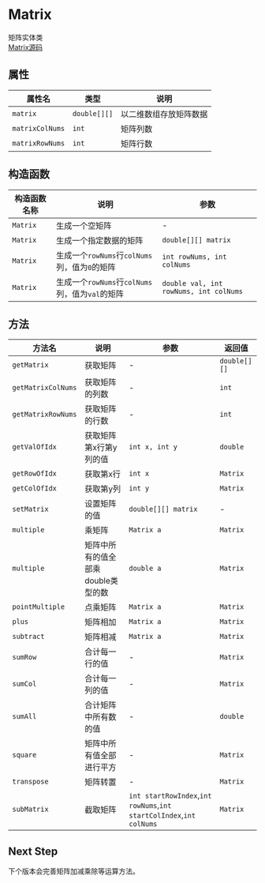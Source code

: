 # Matrix

矩阵实体类  
[Matrix源码][1]

[1]: https://github.com/ineedahouse/top-algorithm-set/blob/dev/src/main/java/com/top/bpnn/Matrix.java

## 属性

| 属性名          | 类型         | 说明                   |
| --------------- | ------------ | ---------------------- |
| `matrix`        | `double[][]` | 以二维数组存放矩阵数据 |
| `matrixColNums` | `int`        | 矩阵列数               |
| `matrixRowNums` | `int`        | 矩阵行数               |

## 构造函数

| 构造函数名称 | 说明                                            | 参数                                   |
| ------------ | ----------------------------------------------- | -------------------------------------- |
| `Matrix`     | 生成一个空矩阵                                  | -                                      |
| `Matrix`     | 生成一个指定数据的矩阵                          | `double[][] matrix`                    |
| `Matrix`     | 生成一个`rowNums`行`colNums`列，值为`0`的矩阵   | `int rowNums, int colNums`             |
| `Matrix`     | 生成一个`rowNums`行`colNums`列，值为`val`的矩阵 | `double val, int rowNums, int colNums` |

## 方法

| 方法名             | 说明                               | 参数                | 返回值       |
| ------------------ | ---------------------------------- | ------------------- | ------------ |
| `getMatrix`        | 获取矩阵                           | -                   | `double[][]` |
| `getMatrixColNums` | 获取矩阵的列数                     | -                   | `int`        |
| `getMatrixRowNums` | 获取矩阵的行数                     | -                   | `int`        |
| `getValOfIdx`      | 获取矩阵第x行第y列的值             | `int x, int y`      | `double`     |
| `getRowOfIdx`      | 获取第x行                          | `int x`             | `Matrix`     |
| `getColOfIdx`      | 获取第y列                          | `int y`             | `Matrix`     |
| `setMatrix`        | 设置矩阵的值                       | `double[][] matrix` | -            |
| `multiple`         | 乘矩阵                             | `Matrix a`          | `Matrix`     |
| `multiple`         | 矩阵中所有的值全部乘double类型的数 | `double a`          | `Matrix`     |
| `pointMultiple`    | 点乘矩阵                           | `Matrix a`          | `Matrix`     |
| `plus`             | 矩阵相加                           | `Matrix a`          | `Matrix`     |
| `subtract`         | 矩阵相减                           | `Matrix a`          | `Matrix`     |
| `sumRow`           | 合计每一行的值                     | -                   | `Matrix`     |
| `sumCol`           | 合计每一列的值                     | -                   | `Matrix`     |
| `sumAll`           | 合计矩阵中所有数的值               | -                   | `double`     |
| `square`           | 矩阵中所有值全部进行平方           | -                   | `Matrix`     |
| `transpose`        | 矩阵转置                           | -                   | `Matrix`     |
| `subMatrix`        | 截取矩阵                           | `int startRowIndex`,`int rowNums`,`int startColIndex`,`int colNums`                   | `Matrix`     |

## Next Step
下个版本会完善矩阵加减乘除等运算方法。
